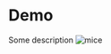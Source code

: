 # Demo

Some description ![mice](https://github.com/Myo-Aung-Err/demo-repo/assets/143331296/a4c59383-5ad1-4ab1-aa5f-77df05e869f8)
